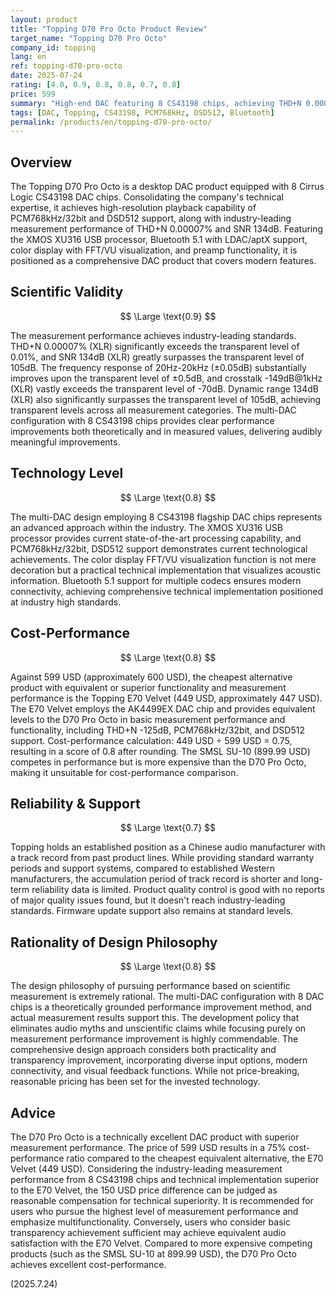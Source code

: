 ```yaml
---
layout: product
title: "Topping D70 Pro Octo Product Review"
target_name: "Topping D70 Pro Octo"
company_id: topping
lang: en
ref: topping-d70-pro-octo
date: 2025-07-24
rating: [4.0, 0.9, 0.8, 0.8, 0.7, 0.8]
price: 599
summary: "High-end DAC featuring 8 CS43198 chips, achieving THD+N 0.00007% and SNR 134dB measurement performance. Excellent scientific validity and technology level, but slightly disadvantaged in price compared to equivalent products."
tags: [DAC, Topping, CS43198, PCM768kHz, DSD512, Bluetooth]
permalink: /products/en/topping-d70-pro-octo/
---
```


## Overview

The Topping D70 Pro Octo is a desktop DAC product equipped with 8 Cirrus Logic CS43198 DAC chips. Consolidating the company's technical expertise, it achieves high-resolution playback capability of PCM768kHz/32bit and DSD512 support, along with industry-leading measurement performance of THD+N 0.00007% and SNR 134dB. Featuring the XMOS XU316 USB processor, Bluetooth 5.1 with LDAC/aptX support, color display with FFT/VU visualization, and preamp functionality, it is positioned as a comprehensive DAC product that covers modern features.

## Scientific Validity

$$ \Large \text{0.9} $$

The measurement performance achieves industry-leading standards. THD+N 0.00007% (XLR) significantly exceeds the transparent level of 0.01%, and SNR 134dB (XLR) greatly surpasses the transparent level of 105dB. The frequency response of 20Hz-20kHz (±0.05dB) substantially improves upon the transparent level of ±0.5dB, and crosstalk -149dB@1kHz (XLR) vastly exceeds the transparent level of -70dB. Dynamic range 134dB (XLR) also significantly surpasses the transparent level of 105dB, achieving transparent levels across all measurement categories. The multi-DAC configuration with 8 CS43198 chips provides clear performance improvements both theoretically and in measured values, delivering audibly meaningful improvements.

## Technology Level

$$ \Large \text{0.8} $$

The multi-DAC design employing 8 CS43198 flagship DAC chips represents an advanced approach within the industry. The XMOS XU316 USB processor provides current state-of-the-art processing capability, and PCM768kHz/32bit, DSD512 support demonstrates current technological achievements. The color display FFT/VU visualization function is not mere decoration but a practical technical implementation that visualizes acoustic information. Bluetooth 5.1 support for multiple codecs ensures modern connectivity, achieving comprehensive technical implementation positioned at industry high standards.

## Cost-Performance

$$ \Large \text{0.8} $$

Against 599 USD (approximately 600 USD), the cheapest alternative product with equivalent or superior functionality and measurement performance is the Topping E70 Velvet (449 USD, approximately 447 USD). The E70 Velvet employs the AK4499EX DAC chip and provides equivalent levels to the D70 Pro Octo in basic measurement performance and functionality, including THD+N -125dB, PCM768kHz/32bit, and DSD512 support. Cost-performance calculation: 449 USD ÷ 599 USD = 0.75, resulting in a score of 0.8 after rounding. The SMSL SU-10 (899.99 USD) competes in performance but is more expensive than the D70 Pro Octo, making it unsuitable for cost-performance comparison.

## Reliability & Support

$$ \Large \text{0.7} $$

Topping holds an established position as a Chinese audio manufacturer with a track record from past product lines. While providing standard warranty periods and support systems, compared to established Western manufacturers, the accumulation period of track record is shorter and long-term reliability data is limited. Product quality control is good with no reports of major quality issues found, but it doesn't reach industry-leading standards. Firmware update support also remains at standard levels.

## Rationality of Design Philosophy

$$ \Large \text{0.8} $$

The design philosophy of pursuing performance based on scientific measurement is extremely rational. The multi-DAC configuration with 8 DAC chips is a theoretically grounded performance improvement method, and actual measurement results support this. The development policy that eliminates audio myths and unscientific claims while focusing purely on measurement performance improvement is highly commendable. The comprehensive design approach considers both practicality and transparency improvement, incorporating diverse input options, modern connectivity, and visual feedback functions. While not price-breaking, reasonable pricing has been set for the invested technology.

## Advice

The D70 Pro Octo is a technically excellent DAC product with superior measurement performance. The price of 599 USD results in a 75% cost-performance ratio compared to the cheapest equivalent alternative, the E70 Velvet (449 USD). Considering the industry-leading measurement performance from 8 CS43198 chips and technical implementation superior to the E70 Velvet, the 150 USD price difference can be judged as reasonable compensation for technical superiority. It is recommended for users who pursue the highest level of measurement performance and emphasize multifunctionality. Conversely, users who consider basic transparency achievement sufficient may achieve equivalent audio satisfaction with the E70 Velvet. Compared to more expensive competing products (such as the SMSL SU-10 at 899.99 USD), the D70 Pro Octo achieves excellent cost-performance.

(2025.7.24)